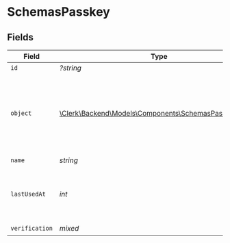 # SchemasPasskey


## Fields

| Field                                                                                                    | Type                                                                                                     | Required                                                                                                 | Description                                                                                              |
| -------------------------------------------------------------------------------------------------------- | -------------------------------------------------------------------------------------------------------- | -------------------------------------------------------------------------------------------------------- | -------------------------------------------------------------------------------------------------------- |
| `id`                                                                                                     | *?string*                                                                                                | :heavy_minus_sign:                                                                                       | N/A                                                                                                      |
| `object`                                                                                                 | [\Clerk\Backend\Models\Components\SchemasPasskeyObject](../../Models/Components/SchemasPasskeyObject.md) | :heavy_check_mark:                                                                                       | String representing the object's type. Objects of the same type share the same value.<br/>               |
| `name`                                                                                                   | *string*                                                                                                 | :heavy_check_mark:                                                                                       | N/A                                                                                                      |
| `lastUsedAt`                                                                                             | *int*                                                                                                    | :heavy_check_mark:                                                                                       | Unix timestamp of when the passkey was last used.<br/>                                                   |
| `verification`                                                                                           | *mixed*                                                                                                  | :heavy_check_mark:                                                                                       | N/A                                                                                                      |